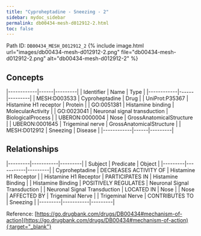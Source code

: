 ```yaml
---
title: "Cyproheptadine - Sneezing - 2"
sidebar: mydoc_sidebar
permalink: db00434-mesh-d012912-2.html
toc: false 
---
```



Path ID: `DB00434_MESH_D012912_2`
{% include image.html url="images/db00434-mesh-d012912-2.png" file="db00434-mesh-d012912-2.png" alt="db00434-mesh-d012912-2" %}

## Concepts

|------------|------|---------|
| Identifier | Name | Type    |
|------------|------|---------|
| MESH:D003533 | Cyproheptadine | Drug |
| UniProt:P35367 | Histamine H1 receptor | Protein |
| GO:0051381 | Histamine binding | MolecularActivity |
| GO:0023041 | Neuronal signal transduction | BiologicalProcess |
| UBERON:0000004 | Nose | GrossAnatomicalStructure |
| UBERON:0001645 | Trigeminal nerve | GrossAnatomicalStructure |
| MESH:D012912 | Sneezing | Disease |
|------------|------|---------|

## Relationships

|---------|-----------|---------|
| Subject | Predicate | Object  |
|---------|-----------|---------|
| Cyproheptadine | DECREASES ACTIVITY OF | Histamine H1 Receptor |
| Histamine H1 Receptor | PARTICIPATES IN | Histamine Binding |
| Histamine Binding | POSITIVELY REGULATES | Neuronal Signal Transduction |
| Neuronal Signal Transduction | LOCATED IN | Nose |
| Nose | AFFECTED BY | Trigeminal Nerve |
| Trigeminal Nerve | CONTRIBUTES TO | Sneezing |
|---------|-----------|---------|

Reference: [https://go.drugbank.com/drugs/DB00434#mechanism-of-action](https://go.drugbank.com/drugs/DB00434#mechanism-of-action){:target="_blank"}